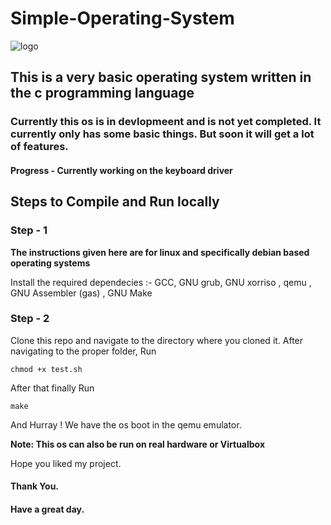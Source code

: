 # Simple-Operating-System

![logo](https://user-images.githubusercontent.com/88311744/158594136-dce39017-f7e2-4e66-a2b4-8786b01761c3.png)

## This is a very basic operating system written in the c programming language

### Currently this os is in devlopmeent and is not yet completed. It currently only has some basic things. But soon it will get a lot of features.

#### Progress - Currently working on the keyboard driver

## Steps to Compile and Run locally

### Step - 1
<strong>The instructions given here are for linux and specifically debian based operating systems</strong>

Install the required dependecies :- GCC, GNU grub, GNU xorriso , qemu , GNU Assembler (gas) , GNU Make

### Step - 2
Clone this repo and navigate to the directory where you cloned it. After navigating to the proper folder,
Run
```
chmod +x test.sh
```
After that finally Run
```
make
```
And Hurray ! We have the os boot in the qemu emulator.

<strong>Note: This os can also be run on real hardware or Virtualbox</strong>

Hope you liked my project.

#### Thank You.
#### Have a great day.

